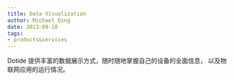 ```yaml
---
title: Data Visualization
author: Michael Ding
date: 2013-09-10
tags:
- products&services
---
```


Dotide 提供丰富的数据展示方式，随时随地掌握自己的设备的全面信息， 以及物联网应用的运行情况。
